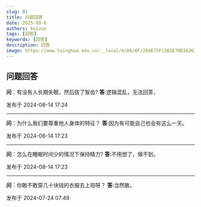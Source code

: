 ```yaml
---
slug: 01
title: 问题回答
date: 2025-09-6
authors: kuizuo
tags: [回答]
keywords: [回答]
description: 回答 
image: https://www.tsinghua.edu.cn/__local/4/DA/6F/2E6E75F11B2E78D16363478D142_4C1A9A9A_190816.png
---
```


<!-- truncate -->
## 问题回答
**问**：有没有人长期失眠，然后拔了智齿?
**答**:逻辑混乱，无法回答， 

发布于 2024-08-14 17:24

---

**问**：为什么我们要尊重他人身体的特征？
**答**:因为有可能自己也会有这么一天。

发布于 2024-08-14 17:23
                                                                                                                                                                           
---

**问**：怎么在睡眠时间少的情况下保持精力?
**答**:不用想了，做不到。

发布于 2024-08-14 17:23

---

**问**：你敢不敢穿几十块钱的衣服去上班呀？
**答**:当然敢。

发布于 2024-07-24 07:49

